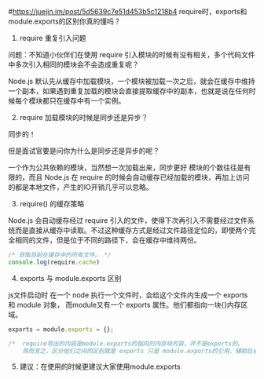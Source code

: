 #https://juejin.im/post/5d5639c7e51d453b5c1218b4  require时，exports和module.exports的区别你真的懂吗？

1. require 重复引入问题

问题：不知道小伙伴们在使用 require 引入模块的时候有没有相关，多个代码文件中多次引入相同的模块会不会造成重复呢？

Node.js 默认先从缓存中加载模块，一个模块被加载一次之后，就会在缓存中维持一个副本，如果遇到重复加载的模块会直接提取缓存中的副本，也就是说在任何时候每个模块都只在缓存中有一个实例。

2. require 加载模块的时候是同步还是异步？

同步的！

但是面试官要是问你为什么是同步还是异步的呢？

一个作为公共依赖的模块，当然想一次加载出来，同步更好
模块的个数往往是有限的，而且 Node.js 在 require 的时候会自动缓存已经加载的模块，再加上访问的都是本地文件，产生的IO开销几乎可以忽略。

3. require() 的缓存策略

Node.js 会自动缓存经过 require 引入的文件，使得下次再引入不需要经过文件系统而是直接从缓存中读取。不过这种缓存方式是经过文件路径定位的，即使两个完全相同的文件，但是位于不同的路径下，会在缓存中维持两份。

```javascript
/* 获取目前在缓存中的所有文件。 */
console.log(require.cache)
```

4. exports 与 module.exports 区别

js文件启动时
在一个 node 执行一个文件时，会给这个文件内生成一个 exports 和 module 对象，
而module又有一个 exports 属性。他们都指向一块{}内存区域。

```javascript
exports = module.exports = {};

/*  require导出的内容是module.exports的指向的内存块内容，并不是exports的。
    简而言之，区分他们之间的区别就是 exports 只是 module.exports的引用，辅助后者添加内容用的。用内存指向的方式更好理解。 */
```

5. 建议：在使用的时候更建议大家使用module.exports
